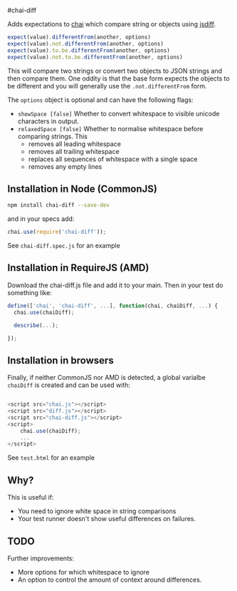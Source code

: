 #chai-diff

Adds expectations to [chai](http://chaijs.com/) which compare string or objects using [jsdiff](https://github.com/kpdecker/jsdiff).

```javascript
expect(value).differentFrom(another, options)
expect(value).not.differentFrom(another, options)
expect(value).to.be.differentFrom(another, options)
expect(value).not.to.be.differentFrom(another, options)
```

This will compare two strings or convert two objects to JSON strings and then compare them. One oddity is that the base form expects the objects to be different and you will generally use the `.not.differentFrom` form.

The `options` object is optional and can have the following flags:

* `showSpace [false]` Whether to convert whitespace to visible unicode characters in output.
* `relaxedSpace [false]` Whether to normalise whitespace before comparing strings. This
    - removes all leading whitespace
    - removes all trailing whitespace
    - replaces all sequences of whitespace with a single space
    - removes any empty lines

## Installation in Node (CommonJS)

```bash
npm install chai-diff --save-dev
```

and in your specs add:

```javascript
chai.use(require('chai-diff'));
```

See `chai-diff.spec.js` for an example

## Installation in RequireJS (AMD)

Download the chai-diff.js file and add it to your main. Then in your test do something like:

```javascript
define(['chai', 'chai-diff', ...], function(chai, chaiDiff, ...) {
  chai.use(chaiDiff);

  describe(...);

});
```

## Installation in browsers

Finally, if neither CommonJS nor AMD is detected, a global varialbe `chaiDiff` is created and can be used with:

```javascript

<script src="chai.js"></script>
<script src="diff.js"></script>
<script src="chai-diff.js"></script>
<script>
    chai.use(chaiDiff);
    ...
</script>

```

See `test.html` for an example

## Why?

This is useful if:

* You need to ignore white space in string comparisons
* Your test runner doesn't show useful differences on failures.

## TODO

Further improvements:

* More options for which whitespace to ignore
* An option to control the amount of context around differences.
